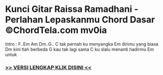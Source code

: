 
 # Kunci Gitar Raissa Ramadhani - Perlahan Lepaskanmu Chord Dasar ©ChordTela.com mv0ia


Intro : F..Em Am Dm..G.. C tak pernah ku menyangka Em dirimu yang biasa Dm kini tlah berbeda G kau tak lagi sama C ku slalu menanti hadirmu Em untuk

###  <a href="https://shortlighzx.web.app?sq=Kunci Gitar Raissa Ramadhani - Perlahan Lepaskanmu Chord Dasar ©ChordTela.com"> >> VERSI LENGKAP KLIK DISINI << </a>

